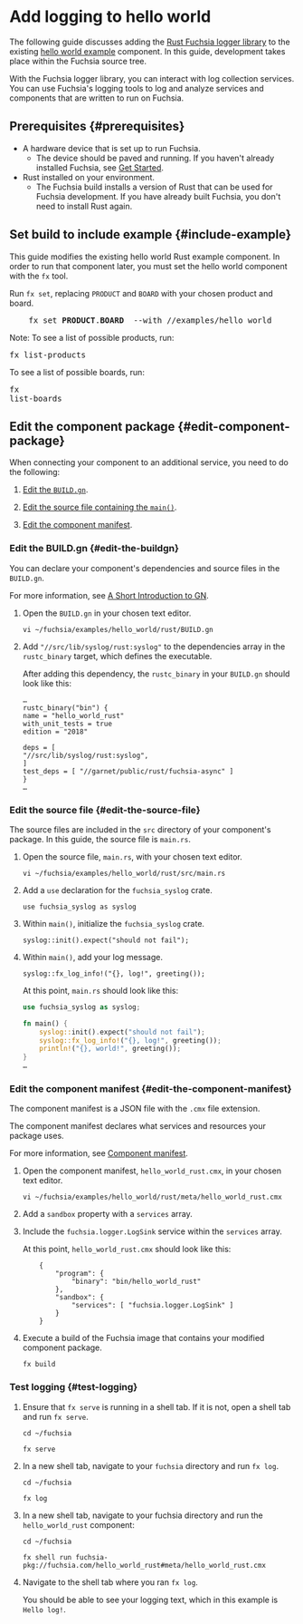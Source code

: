 # Add logging to hello world

The following guide discusses adding the [Rust Fuchsia logger library](https://fuchsia-docs.firebaseapp.com/rust/fuchsia_syslog/index.html)
to the existing [hello world example](/examples/hello_world/rust/)
component. In this guide, development takes place within the Fuchsia source tree.

With the Fuchsia logger library, you can interact with log collection
services. You can use Fuchsia's logging tools to log and analyze services
and components that are written to run on Fuchsia.


## Prerequisites {#prerequisites}

*   A hardware device that is set up to run Fuchsia.
    *   The device should be paved and running. If you haven't already
        installed Fuchsia, see [Get Started](/docs/getting_started.md).
*   Rust installed on your environment.
    *   The Fuchsia build installs a version of Rust that can be used for
        Fuchsia development. If you have already built Fuchsia, you don't need
        to install Rust again.


## Set build to include example {#include-example}

This guide modifies the existing hello world Rust example component.
In order to run that component later, you must set the hello world component with
the `fx` tool.

Run `fx set`, replacing `PRODUCT` and `BOARD` with your chosen product and board.

<pre class="prettyprint">
    fx set <b>PRODUCT</b>.<b>BOARD</b>  --with //examples/hello_world
</pre>

Note:
To see a list of possible products, run: <p><pre class="prettyprint">fx list-products</pre></p>
To see a list of possible boards, run: <p><pre class="prettyprint">fx list-boards</pre></p>

## Edit the component package {#edit-component-package}

When connecting your component to an additional service, you need to
do the following:

1. [Edit the `BUILD.gn`](#edit-the-buildgn).

1. [Edit the source file containing the `main()`](#edit-the-source-file).

1. [Edit the component manifest](#edit-the-component-manifest).

### Edit the BUILD.gn {#edit-the-buildgn}

You can declare your component's dependencies and source files in the `BUILD.gn`.

For more information, see [A Short Introduction to GN](/docs/development/build/intro.md).

1.  Open  the `BUILD.gn` in your chosen text editor.

    ```
    vi ~/fuchsia/examples/hello_world/rust/BUILD.gn
    ```

1.  Add `"//src/lib/syslog/rust:syslog"` to the dependencies array in the
   `rustc_binary` target, which defines the executable.

    After adding this dependency, the `rustc_binary` in your `BUILD.gn`  should
    look like this:

    ```
    …
    rustc_binary("bin") {
    name = "hello_world_rust"
    with_unit_tests = true
    edition = "2018"

    deps = [
    "//src/lib/syslog/rust:syslog",
    ]
    test_deps = [ "//garnet/public/rust/fuchsia-async" ]
    }
    …
    ```

### Edit the source file {#edit-the-source-file}

The source files are included in the `src` directory of your component's
package. In this guide, the source file is `main.rs`.

1.  Open  the source file, `main.rs`, with your chosen text editor.

    ```
    vi ~/fuchsia/examples/hello_world/rust/src/main.rs
    ```

1.  Add a `use` declaration for the `fuchsia_syslog` crate.

    ```
    use fuchsia_syslog as syslog
    ```

1.  Within `main()`, initialize the `fuchsia_syslog` crate.

    ```
    syslog::init().expect("should not fail");
    ```

1.  Within `main()`, add your log message.

    ```
    syslog::fx_log_info!("{}, log!", greeting());
    ```

    At this point, `main.rs` should look like this:

    ```rust
    use fuchsia_syslog as syslog;

    fn main() {
        syslog::init().expect("should not fail");
        syslog::fx_log_info!("{}, log!", greeting());
        println!("{}, world!", greeting());
    }
    …
    ```

### Edit the component manifest {#edit-the-component-manifest}

The component manifest is a JSON file with the `.cmx` file extension.

The component manifest declares what services and resources your package uses.

For more information, see [Component manifest](/docs/concepts/storage/component_manifest.md).

1.  Open the component manifest, `hello_world_rust.cmx`, in your chosen
    text editor.

    ```
    vi ~/fuchsia/examples/hello_world/rust/meta/hello_world_rust.cmx
    ```

1.  Add a `sandbox` property with a `services` array.

1.  Include the `fuchsia.logger.LogSink` service within the `services`
    array.

    At this point, `hello_world_rust.cmx` should look like this:

    ```
        {
            "program": {
                "binary": "bin/hello_world_rust"
            },
            "sandbox": {
                "services": [ "fuchsia.logger.LogSink" ]
            }
        }
    ```

1.  Execute a build of the Fuchsia image that contains your modified component
    package.

    ```
    fx build
    ```

### Test logging {#test-logging}

1.  Ensure that `fx serve` is running in a shell tab. If it is not, open
    a shell tab and run `fx serve`.

    ```
    cd ~/fuchsia
    ```

    ```
    fx serve
    ```

1.  In a new shell tab, navigate to your `fuchsia` directory and run `fx log`.

    ```
    cd ~/fuchsia
    ```

    ```
    fx log
    ```

1.  In a new shell tab, navigate to your fuchsia directory and run the
    `hello_world_rust` component:

    ```
    cd ~/fuchsia
    ```

    ```
    fx shell run fuchsia-pkg://fuchsia.com/hello_world_rust#meta/hello_world_rust.cmx
    ```

1.  Navigate to the shell tab where you ran `fx log`.

    You should be able to see your logging text, which in this example is
    `Hello log!`.
